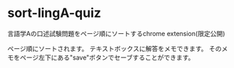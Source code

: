# sort-lingA-quiz
言語学Aの口述試験問題をページ順にソートするchrome extension(限定公開)

ページ順にソートされます。
テキストボックスに解答をメモできます。
そのメモをページ左下にある"save"ボタンでセーブすることができます。
